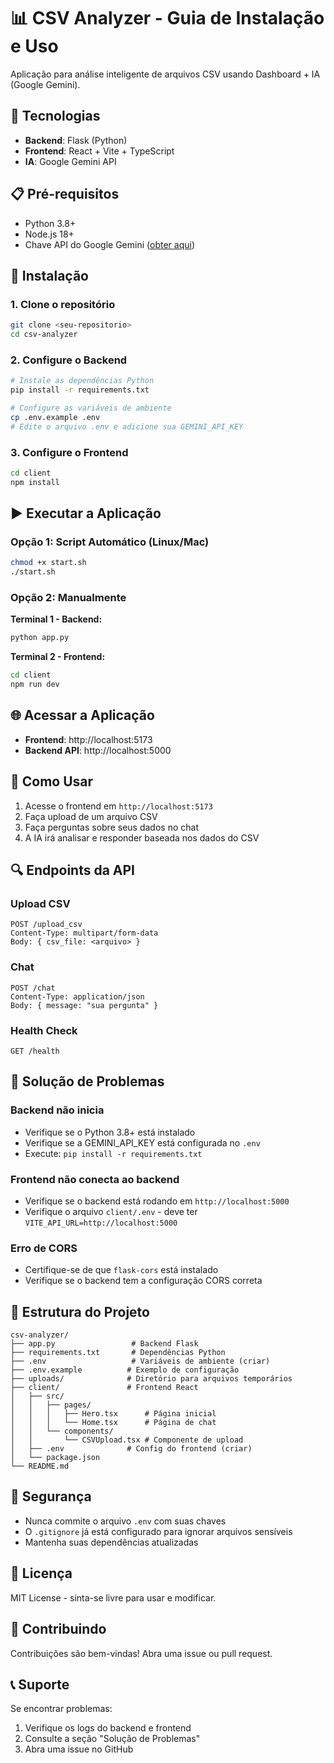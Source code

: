 # 📊 CSV Analyzer - Guia de Instalação e Uso

Aplicação para análise inteligente de arquivos CSV usando Dashboard + IA (Google Gemini).

## 🚀 Tecnologias

- **Backend**: Flask (Python)
- **Frontend**: React + Vite + TypeScript
- **IA**: Google Gemini API

## 📋 Pré-requisitos

- Python 3.8+
- Node.js 18+
- Chave API do Google Gemini ([obter aqui](https://makersuite.google.com/app/apikey))

## 🔧 Instalação

### 1. Clone o repositório

```bash
git clone <seu-repositorio>
cd csv-analyzer
```

### 2. Configure o Backend

```bash
# Instale as dependências Python
pip install -r requirements.txt

# Configure as variáveis de ambiente
cp .env.example .env
# Edite o arquivo .env e adicione sua GEMINI_API_KEY
```

### 3. Configure o Frontend

```bash
cd client
npm install
```

## ▶️ Executar a Aplicação

### Opção 1: Script Automático (Linux/Mac)

```bash
chmod +x start.sh
./start.sh
```

### Opção 2: Manualmente

**Terminal 1 - Backend:**
```bash
python app.py
```

**Terminal 2 - Frontend:**
```bash
cd client
npm run dev
```

## 🌐 Acessar a Aplicação

- **Frontend**: http://localhost:5173
- **Backend API**: http://localhost:5000

## 📝 Como Usar

1. Acesse o frontend em `http://localhost:5173`
2. Faça upload de um arquivo CSV
3. Faça perguntas sobre seus dados no chat
4. A IA irá analisar e responder baseada nos dados do CSV

## 🔍 Endpoints da API

### Upload CSV
```
POST /upload_csv
Content-Type: multipart/form-data
Body: { csv_file: <arquivo> }
```

### Chat
```
POST /chat
Content-Type: application/json
Body: { message: "sua pergunta" }
```

### Health Check
```
GET /health
```

## 🐛 Solução de Problemas

### Backend não inicia
- Verifique se o Python 3.8+ está instalado
- Verifique se a GEMINI_API_KEY está configurada no `.env`
- Execute: `pip install -r requirements.txt`

### Frontend não conecta ao backend
- Verifique se o backend está rodando em `http://localhost:5000`
- Verifique o arquivo `client/.env` - deve ter `VITE_API_URL=http://localhost:5000`

### Erro de CORS
- Certifique-se de que `flask-cors` está instalado
- Verifique se o backend tem a configuração CORS correta

## 📁 Estrutura do Projeto

```
csv-analyzer/
├── app.py                 # Backend Flask
├── requirements.txt       # Dependências Python
├── .env                   # Variáveis de ambiente (criar)
├── .env.example          # Exemplo de configuração
├── uploads/              # Diretório para arquivos temporários
├── client/               # Frontend React
│   ├── src/
│   │   ├── pages/
│   │   │   ├── Hero.tsx      # Página inicial
│   │   │   └── Home.tsx      # Página de chat
│   │   └── components/
│   │       └── CSVUpload.tsx # Componente de upload
│   ├── .env              # Config do frontend (criar)
│   └── package.json
└── README.md
```

## 🔐 Segurança

- Nunca commite o arquivo `.env` com suas chaves
- O `.gitignore` já está configurado para ignorar arquivos sensíveis
- Mantenha suas dependências atualizadas

## 📄 Licença

MIT License - sinta-se livre para usar e modificar.

## 🤝 Contribuindo

Contribuições são bem-vindas! Abra uma issue ou pull request.

## 📞 Suporte

Se encontrar problemas:
1. Verifique os logs do backend e frontend
2. Consulte a seção "Solução de Problemas"
3. Abra uma issue no GitHub
